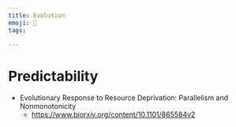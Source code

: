 ```yaml
---
title: Evolution
emoji: 🌳
tags:

---
```


# Predictability
* Evolutionary Response to Resource Deprivation: Parallelism and Nonmonotonicity
    - https://www.biorxiv.org/content/10.1101/865584v2

